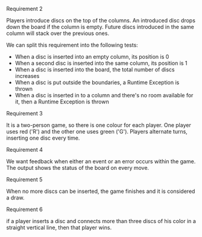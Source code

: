 Requirement 2

Players introduce discs on the top of the columns. An introduced disc drops down the board if the column is empty. Future discs introduced in the same column will stack over the previous ones.


We can split this requirement into the following tests:

- When a disc is inserted into an empty column, its position is 0
- When a second disc is inserted into the same column, its position is 1
- When a disc is inserted into the board, the total number of discs increases
- When a disc is put outside the boundaries, a Runtime Exception is thrown
- When a disc is inserted in to a column and there's no room available for it, then a Runtime Exception is thrown


Requirement 3

It is a two-person game, so there is one colour for each player. One player uses red ('R') and the other one uses green ('G'). Players alternate turns, inserting one disc every time.


Requirement 4

We want feedback when either an event or an error occurs within the game. The output shows the status of the board on every move.

Requirement 5

When no more discs can be inserted, the game finishes and it is considered a draw.


Requirement 6

if a player inserts a disc and connects more than three discs of his color in a straight vertical line, then that player wins.